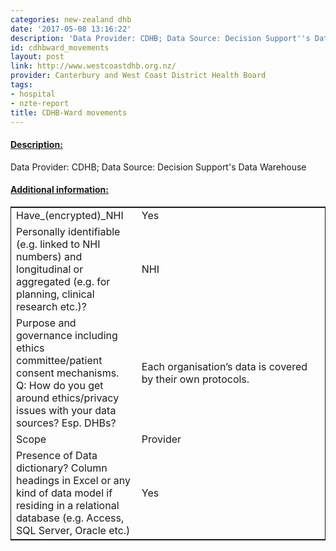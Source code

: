 ```yaml
---
categories: new-zealand dhb
date: '2017-05-08 13:16:22'
description: 'Data Provider: CDHB; Data Source: Decision Support''s Data Warehouse'
id: cdhbward_movements
layout: post
link: http://www.westcoastdhb.org.nz/
provider: Canterbury and West Coast District Health Board
tags:
- hospital
- nzte-report
title: CDHB-Ward movements
---
```



 <h4> <u>Description:</u> </h4>
Data Provider: CDHB; Data Source: Decision Support's Data Warehouse
 <h4> <u>Additional information:</u> </h4>
 <table style="border: 1px solid">
 <tr> <td width="40%">Have_(encrypted)_NHI</td> <td>Yes</td> </tr>
 <tr> <td width="40%">Personally identifiable (e.g. linked to NHI numbers) and longitudinal or aggregated (e.g. for planning, clinical research etc.)?</td> <td>NHI</td> </tr>
 <tr> <td width="40%">Purpose and governance including ethics committee/patient consent mechanisms. Q: How do you get around ethics/privacy issues with your data sources? Esp. DHBs?</td> <td>Each organisation’s data is covered by their own protocols. </td> </tr>
 <tr> <td width="40%">Scope</td> <td>Provider</td> </tr>
 <tr> <td width="40%">Presence of Data dictionary? Column headings in Excel or any kind of data model if residing in a relational database (e.g. Access, SQL Server, Oracle etc.) </td> <td>Yes</td> </tr>
 </table>